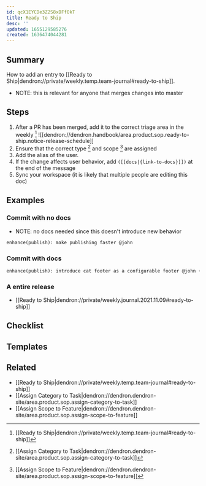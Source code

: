 ```yaml
---
id: qcX1EYCDe3Z2S8xDFfOkT
title: Ready to Ship
desc: ''
updated: 1655129585276
created: 1636474044281
---
```


## Summary

How to add an entry to [[Ready to Ship|dendron://private/weekly.temp.team-journal#ready-to-ship]].

- NOTE: this is relevant for anyone that merges changes into master

## Steps
1. After a PR has been merged, add it to the correct triage area in the weekly [^ship]
![[dendron://dendron.handbook/area.product.sop.ready-to-ship.notice-release-schedule]]
1. Ensure that the correct type [^type] and scope [^scope] are assigned
1. Add the alias of the user. 
1. If the change affects user behavior, add `([[docs|{link-to-docs}]])` at the end of the message
1. Sync your workspace (it is likely that multiple people are editing this doc)

## Examples

### Commit with no docs

- NOTE: no docs needed since this doesn't introduce new behavior

```md
enhance(publish): make publishing faster @john 
```

### Commit with docs

```md
enhance(publish): introduce cat footer as a configurable footer @john ([[docs|dendron.topic.publish#fancy-cat-icon]])
```

### A entire release
- [[Ready to Ship|dendron://private/weekly.journal.2021.11.09#ready-to-ship]]

## Checklist
<!-- Should be used to do the task -->

## Templates
<!-- Any additional templates (eg. release notes) that might be used -->

## Related
- [[Ready to Ship|dendron://private/weekly.temp.team-journal#ready-to-ship]]
- [[Assign Category to Task|dendron://dendron.dendron-site/area.product.sop.assign-category-to-task]]
- [[Assign Scope to Feature|dendron://dendron.dendron-site/area.product.sop.assign-scope-to-feature]]

[^ship]: [[Ready to Ship|dendron://private/weekly.temp.team-journal#ready-to-ship]]
[^scope]: [[Assign Scope to Feature|dendron://dendron.dendron-site/area.product.sop.assign-scope-to-feature]]
[^type]: [[Assign Category to Task|dendron://dendron.dendron-site/area.product.sop.assign-category-to-task]]
